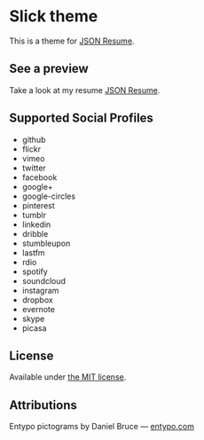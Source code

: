 # Slick theme

This is a theme for [JSON Resume](http://jsonresume.org/).

## See a preview
Take a look at my resume [JSON Resume](http://registry.jsonresume.org/dfmcphee).

## Supported Social Profiles
* github
* flickr
* vimeo
* twitter
* facebook
* google+
* google-circles
* pinterest
* tumblr
* linkedin
* dribble
* stumbleupon
* lastfm
* rdio
* spotify
* soundcloud
* instagram
* dropbox
* evernote
* skype
* picasa

## License

Available under [the MIT license](http://mths.be/mit).

## Attributions

Entypo pictograms by Daniel Bruce — [entypo.com](www.entypo.com)
